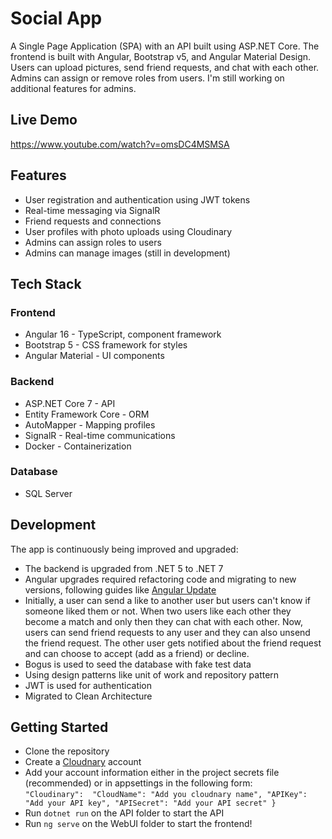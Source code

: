 # Social App
A Single Page Application (SPA) with an API built using ASP.NET Core. The frontend is built with Angular, Bootstrap v5, and Angular Material Design. Users can upload pictures, send friend requests, and chat with each other. Admins can assign or remove roles from users. I'm still working on additional features for admins.

## Live Demo
https://www.youtube.com/watch?v=omsDC4MSMSA
## Features
* User registration and authentication using JWT tokens
* Real-time messaging via SignalR
* Friend requests and connections
* User profiles with photo uploads using Cloudinary
* Admins can assign roles to users
* Admins can manage images (still in development)
## Tech Stack
### Frontend
* Angular 16 - TypeScript, component framework
* Bootstrap 5 - CSS framework for styles
* Angular Material - UI components
### Backend
* ASP.NET Core 7 - API 
* Entity Framework Core - ORM
* AutoMapper - Mapping profiles
* SignalR - Real-time communications
* Docker - Containerization
### Database
* SQL Server 
## Development
The app is continuously being improved and upgraded:

* The backend is upgraded from .NET 5 to .NET 7
* Angular upgrades required refactoring code and migrating to new versions, following guides like [Angular Update](https://update.angular.io/)
* Initially, a user can send a like to another user but users can't know if someone liked them or not. When two users like each other they become a match and only then they can chat with each other. Now, users can send friend requests to any user and they can also unsend the friend request. The other user gets notified about the friend request and can choose to accept (add as a friend) or decline.
* Bogus is used to seed the database with fake test data
* Using design patterns like unit of work and repository pattern
* JWT is used for authentication
* Migrated to Clean Architecture
## Getting Started
* Clone the repository
* Create a [Cloudnary](https://cloudinary.com/) account
* Add your account information either in the project secrets file (recommended) or in appsettings in the following form:<br>
  `"Cloudinary": 
  "CloudName": "Add you cloudnary name",
  "APIKey": "Add your API key",
  "APISecret": "Add your API secret"
}` 
* Run `dotnet run` on the API folder to start the API
* Run `ng serve` on the WebUI folder to start the frontend!
